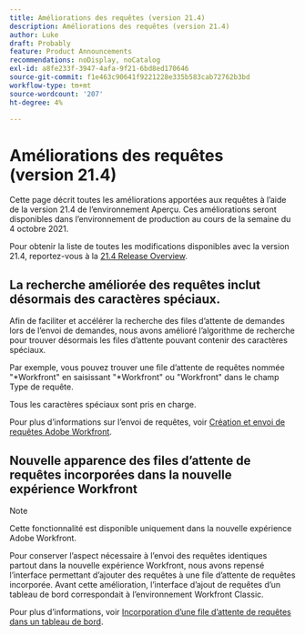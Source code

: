```yaml
---
title: Améliorations des requêtes (version 21.4)
description: Améliorations des requêtes (version 21.4)
author: Luke
draft: Probably
feature: Product Announcements
recommendations: noDisplay, noCatalog
exl-id: a8fe233f-3947-4afa-9f21-6bd8ed170646
source-git-commit: f1e463c90641f9221228e335b583cab72762b3bd
workflow-type: tm+mt
source-wordcount: '207'
ht-degree: 4%

---
```


# Améliorations des requêtes (version 21.4)

Cette page décrit toutes les améliorations apportées aux requêtes à l’aide de la version 21.4 de l’environnement Aperçu. Ces améliorations seront disponibles dans l’environnement de production au cours de la semaine du 4 octobre 2021.

Pour obtenir la liste de toutes les modifications disponibles avec la version 21.4, reportez-vous à la [21.4 Release Overview](../../../product-announcements/product-releases/21.4-release-activity/21-4-release-overview.md).

## La recherche améliorée des requêtes inclut désormais des caractères spéciaux.

Afin de faciliter et accélérer la recherche des files d’attente de demandes lors de l’envoi de demandes, nous avons amélioré l’algorithme de recherche pour trouver désormais les files d’attente pouvant contenir des caractères spéciaux.

Par exemple, vous pouvez trouver une file d’attente de requêtes nommée &quot;&#42;Workfront&quot; en saisissant &quot;&#42;Workfront&quot; ou &quot;Workfront&quot; dans le champ Type de requête.

Tous les caractères spéciaux sont pris en charge.

Pour plus d’informations sur l’envoi de requêtes, voir [Création et envoi de requêtes Adobe Workfront](/help/quicksilver/manage-work/requests/create-requests/create-submit-requests.md).

## Nouvelle apparence des files d’attente de requêtes incorporées dans la nouvelle expérience Workfront

>[!NOTE]
>
>Cette fonctionnalité est disponible uniquement dans la nouvelle expérience Adobe Workfront.

Pour conserver l’aspect nécessaire à l’envoi des requêtes identiques partout dans la nouvelle expérience Workfront, nous avons repensé l’interface permettant d’ajouter des requêtes à une file d’attente de requêtes incorporée. Avant cette amélioration, l’interface d’ajout de requêtes d’un tableau de bord correspondait à l’environnement Workfront Classic.

Pour plus d’informations, voir [Incorporation d’une file d’attente de requêtes dans un tableau de bord](../../../reports-and-dashboards/dashboards/creating-and-managing-dashboards/embed-request-queue-dashboard.md).

